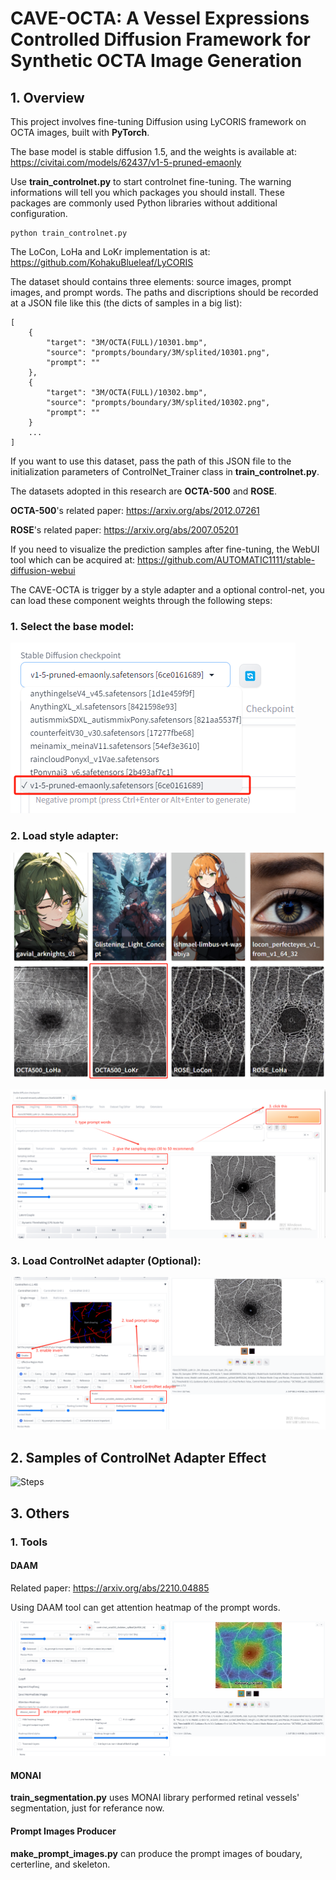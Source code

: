 # CAVE-OCTA: A Vessel Expressions Controlled Diffusion Framework for Synthetic OCTA Image Generation

## 1. Overview

This project involves fine-tuning Diffusion using LyCORIS framework on OCTA images, built with **PyTorch**.

The base model is stable diffusion 1.5, and the weights is available at: https://civitai.com/models/62437/v1-5-pruned-emaonly

Use **train_controlnet.py** to start controlnet fine-tuning. The warning informations will tell you which packages you should install. These packages are commonly used Python libraries without additional configuration. 

    python train_controlnet.py

The LoCon, LoHa and LoKr implementation is at: https://github.com/KohakuBlueleaf/LyCORIS

The dataset should contains three elements: source images, prompt images, and prompt words. The paths and discriptions should be recorded at a JSON file like this (the dicts of samples in a big list):


    [
        {
            "target": "3M/OCTA(FULL)/10301.bmp",
            "source": "prompts/boundary/3M/splited/10301.png",
            "prompt": ""
        },
        {
            "target": "3M/OCTA(FULL)/10302.bmp",
            "source": "prompts/boundary/3M/splited/10302.png",
            "prompt": ""
        }
        ...
    ]

If you want to use this dataset, pass the path of this JSON file to the initialization parameters of ControlNet_Trainer class in **train_controlnet.py**.


The datasets adopted in this research are **OCTA-500** and **ROSE**.

**OCTA-500**'s related paper: https://arxiv.org/abs/2012.07261

**ROSE**'s related paper: https://arxiv.org/abs/2007.05201

If you need to visualize the prediction samples after fine-tuning, the WebUI tool which can be acquired at: https://github.com/AUTOMATIC1111/stable-diffusion-webui

The CAVE-OCTA is trigger by a style adapter and a optional control-net, you can load these component weights through the following steps:

### 1. Select the base model:

![Steps](./figures/select_base_model.png)

### 2. Load style adapter: 

![Steps](./figures/load_style_adapter_1.png)

![Steps](./figures/load_style_adapter_2.png)

### 3. Load ControlNet adapter (Optional): 

![Steps](./figures/load_controlnet_adapter.png)

## 2. Samples of ControlNet Adapter Effect

![Steps](./figures/controlnet_samples.gif)

## 3. Others

### 1. Tools

#### DAAM

Related paper: https://arxiv.org/abs/2210.04885

Using DAAM tool can get attention heatmap of the prompt words.

![Steps](./figures/activate_heatmap.png)

#### MONAI

**train_segmentation.py** uses MONAI library performed retinal vessels' segmentation, just for referance now.

#### Prompt Images Producer

**make_prompt_images.py** can produce the prompt images of boudary, certerline, and skeleton.